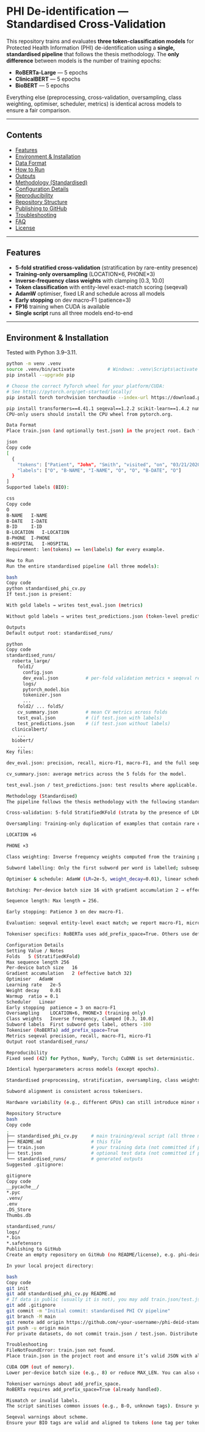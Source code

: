 # PHI De-identification — Standardised Cross-Validation

This repository trains and evaluates **three token-classification models** for Protected Health Information (PHI) de-identification using a **single, standardised pipeline** that follows the thesis methodology. The **only difference** between models is the number of training epochs:

- **RoBERTa-Large** — 5 epochs  
- **ClinicalBERT** — 5 epochs  
- **BioBERT** — 5 epochs

Everything else (preprocessing, cross-validation, oversampling, class weighting, optimiser, scheduler, metrics) is identical across models to ensure a fair comparison.

---

## Contents

- [Features](#features)
- [Environment & Installation](#environment--installation)
- [Data Format](#data-format)
- [How to Run](#how-to-run)
- [Outputs](#outputs)
- [Methodology (Standardised)](#methodology-standardised)
- [Configuration Details](#configuration-details)
- [Reproducibility](#reproducibility)
- [Repository Structure](#repository-structure)
- [Publishing to GitHub](#publishing-to-github)
- [Troubleshooting](#troubleshooting)
- [FAQ](#faq)
- [License](#license)

---

## Features

- **5-fold stratified cross-validation** (stratification by rare-entity presence)
- **Training-only oversampling** (LOCATION×6, PHONE×3)
- **Inverse-frequency class weights** with clamping \[0.3, 10.0]
- **Token classification** with entity-level exact-match scoring (seqeval)
- **AdamW** optimiser, fixed LR and schedule across all models
- **Early stopping** on dev macro-F1 (patience=3)
- **FP16** training when CUDA is available
- **Single script** runs all three models end-to-end

---

## Environment & Installation

Tested with Python 3.9–3.11.

```bash
python -m venv .venv
source .venv/bin/activate            # Windows: .venv\Scripts\activate
pip install --upgrade pip

# Choose the correct PyTorch wheel for your platform/CUDA:
# See https://pytorch.org/get-started/locally/
pip install torch torchvision torchaudio --index-url https://download.pytorch.org/whl/cu121  # example for CUDA 12.1

pip install transformers==4.41.1 seqeval==1.2.2 scikit-learn==1.4.2 numpy==1.26.4
CPU-only users should install the CPU wheel from pytorch.org.

Data Format
Place train.json (and optionally test.json) in the project root. Each file must be a JSON list of examples with aligned tokens and labels.

json
Copy code
[
  {
    "tokens": ["Patient", "John", "Smith", "visited", "on", "03/21/2020", "."],
    "labels": ["O", "B-NAME", "I-NAME", "O", "O", "B-DATE", "O"]
  }
]
Supported labels (BIO):

css
Copy code
O
B-NAME   I-NAME
B-DATE   I-DATE
B-ID     I-ID
B-LOCATION   I-LOCATION
B-PHONE  I-PHONE
B-HOSPITAL   I-HOSPITAL
Requirement: len(tokens) == len(labels) for every example.

How to Run
Run the entire standardised pipeline (all three models):

bash
Copy code
python standardised_phi_cv.py
If test.json is present:

With gold labels → writes test_eval.json (metrics)

Without gold labels → writes test_predictions.json (token-level predictions)

Outputs
Default output root: standardised_runs/

python
Copy code
standardised_runs/
  roberta_large/
    fold1/
      config.json
      dev_eval.json          # per-fold validation metrics + seqeval report
      logs/
      pytorch_model.bin
      tokenizer.json
      ...
    fold2/ ... fold5/
    cv_summary.json          # mean CV metrics across folds
    test_eval.json           # (if test.json with labels)
    test_predictions.json    # (if test.json without labels)
  clinicalbert/
    ...
  biobert/
    ...
Key files:

dev_eval.json: precision, recall, micro-F1, macro-F1, and the full seqeval classification report for the dev fold.

cv_summary.json: average metrics across the 5 folds for the model.

test_eval.json / test_predictions.json: test results where applicable.

Methodology (Standardised)
The pipeline follows the thesis methodology with the following standardisations:

Cross-validation: 5-fold StratifiedKFold (strata by the presence of LOCATION and PHONE) to ensure rare entities are more evenly distributed across folds.

Oversampling: Training-only duplication of examples that contain rare entities:

LOCATION ×6

PHONE ×3

Class weighting: Inverse frequency weights computed from the training portion (before oversampling), clamped to [0.3, 10.0].

Subword labelling: Only the first subword per word is labelled; subsequent subwords are set to -100 for loss/metrics.

Optimiser & schedule: AdamW (LR=2e-5, weight_decay=0.01), linear scheduler with warmup ratio 0.1.

Batching: Per-device batch size 16 with gradient accumulation 2 → effective batch size 32.

Sequence length: Max length = 256.

Early stopping: Patience 3 on dev macro-F1.

Evaluation: seqeval entity-level exact match; we report macro-F1, micro-F1, precision, recall.

Tokeniser specifics: RoBERTa uses add_prefix_space=True. Others use defaults.

Configuration Details
Setting	Value / Notes
Folds	5 (StratifiedKFold)
Max sequence length	256
Per-device batch size	16
Gradient accumulation	2 (effective batch 32)
Optimiser	AdamW
Learning rate	2e-5
Weight decay	0.01
Warmup	ratio = 0.1
Scheduler	Linear
Early stopping	patience = 3 on macro-F1
Oversampling	LOCATION×6, PHONE×3 (training only)
Class weights	Inverse frequency, clamped [0.3, 10.0]
Subword labels	First subword gets label, others -100
Tokeniser (RoBERTa)	add_prefix_space=True
Metrics	seqeval precision, recall, macro-F1, micro-F1
Output root	standardised_runs/

Reproducibility
Fixed seed (42) for Python, NumPy, Torch; CuDNN is set deterministic.

Identical hyperparameters across models (except epochs).

Standardised preprocessing, stratification, oversampling, class weights, and evaluation.

Subword alignment is consistent across tokenisers.

Hardware variability (e.g., different GPUs) can still introduce minor non-determinism despite deterministic settings.

Repository Structure
bash
Copy code
.
├── standardised_phi_cv.py     # main training/eval script (all three models)
├── README.md                  # this file
├── train.json                 # your training data (not committed if private)
├── test.json                  # optional test data (not committed if private)
└── standardised_runs/         # generated outputs
Suggested .gitignore:

gitignore
Copy code
__pycache__/
*.pyc
.venv/
.env
.DS_Store
Thumbs.db

standardised_runs/
logs/
*.bin
*.safetensors
Publishing to GitHub
Create an empty repository on GitHub (no README/license), e.g. phi-deid-standardised.

In your local project directory:

bash
Copy code
git init
git add standardised_phi_cv.py README.md
# If data is public (usually it is not), you may add train.json/test.json
git add .gitignore
git commit -m "Initial commit: standardised PHI CV pipeline"
git branch -M main
git remote add origin https://github.com/<your-username>/phi-deid-standardised.git
git push -u origin main
For private datasets, do not commit train.json / test.json. Distribute them separately.

Troubleshooting
FileNotFoundError: train.json not found.
Place train.json in the project root and ensure it’s valid JSON with aligned tokens and labels.

CUDA OOM (out of memory).
Lower per-device batch size (e.g., 8) or reduce MAX_LEN. You can also disable FP16 by forcing CPU or using a smaller model.

Tokeniser warnings about add_prefix_space.
RoBERTa requires add_prefix_space=True (already handled).

Mismatch or invalid labels.
The script sanitises common issues (e.g., B-O, unknown tags). Ensure you use the label set listed above.

Seqeval warnings about scheme.
Ensure your BIO tags are valid and aligned to tokens (one tag per token).

